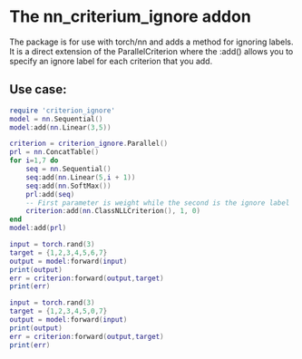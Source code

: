# The nn_criterium_ignore addon

The package is for use with torch/nn and adds a method for ignoring labels. 
It is a direct extension of the ParallelCriterion where the :add() allows you to
specify an ignore label for each criterion that you add.

## Use case:

```lua
require 'criterion_ignore'
model = nn.Sequential()
model:add(nn.Linear(3,5))

criterion = criterion_ignore.Parallel()
prl = nn.ConcatTable()
for i=1,7 do
    seq = nn.Sequential()
    seq:add(nn.Linear(5,i + 1))
    seq:add(nn.SoftMax())
    prl:add(seq)
    -- First parameter is weight while the second is the ignore label
    criterion:add(nn.ClassNLLCriterion(), 1, 0)
end
model:add(prl)

input = torch.rand(3)
target = {1,2,3,4,5,6,7}
output = model:forward(input)
print(output)
err = criterion:forward(output,target)
print(err)

input = torch.rand(3)
target = {1,2,3,4,5,0,7}
output = model:forward(input)
print(output)
err = criterion:forward(output,target)
print(err)
```
